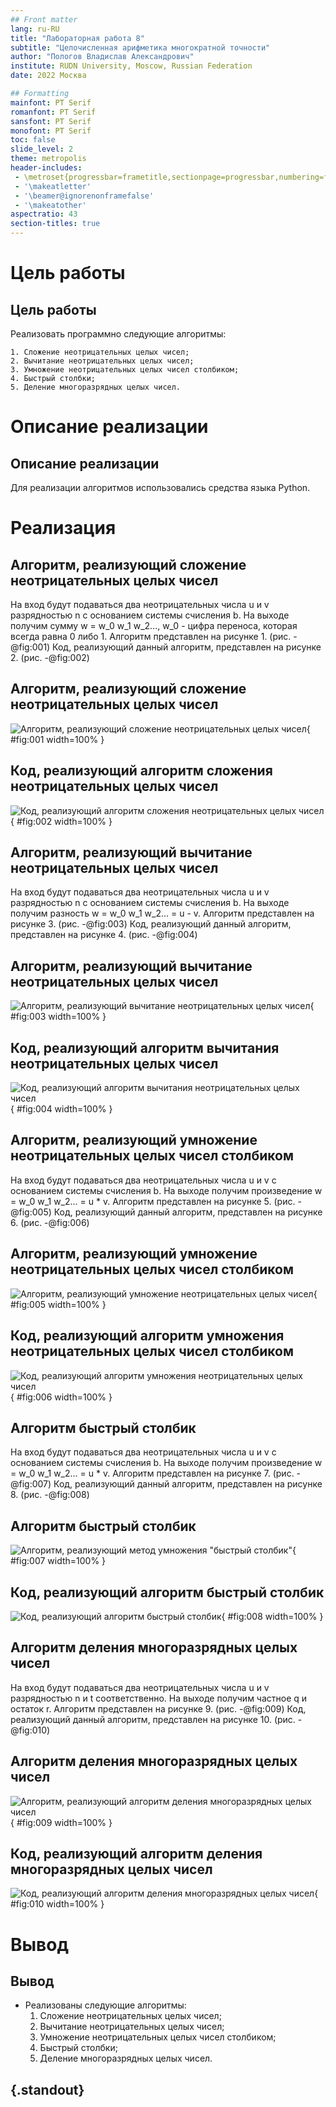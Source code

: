 ```yaml
---
## Front matter
lang: ru-RU
title: "Лабораторная работа 8"
subtitle: "Целочисленная арифметика многократной точности" 
author: "Пологов Владислав Александрович"
institute: RUDN University, Moscow, Russian Federation
date: 2022 Москва

## Formatting
mainfont: PT Serif
romanfont: PT Serif
sansfont: PT Serif
monofont: PT Serif
toc: false
slide_level: 2
theme: metropolis
header-includes: 
 - \metroset{progressbar=frametitle,sectionpage=progressbar,numbering=fraction}
 - '\makeatletter'
 - '\beamer@ignorenonframefalse'
 - '\makeatother'
aspectratio: 43
section-titles: true
---
```


# Цель работы 

## Цель работы

Реализовать программно следующие алгоритмы:

    1. Сложение неотрицательных целых чисел;
    2. Вычитание неотрицательных целых чисел;
    3. Умножение неотрицательных целых чисел столбиком;
    4. Быстрый столбки;
    5. Деление многоразрядных целых чисел.


# Описание реализации

## Описание реализации

Для реализации алгоритмов использовались средства языка Python. 

# Реализация 

## Алгоритм, реализующий сложение неотрицательных целых чисел

На вход  будут подаваться два неотрицательных числа u и v разрядностью n с основанием системы счисления b. На выходе получим сумму w = w_0 w_1 w_2..., w_0 - цифра переноса, которая всегда равна 0 либо 1. Алгоритм представлен на рисунке 1. (рис. -@fig:001)
Код, реализующий данный алгоритм, представлен на рисунке 2. (рис. -@fig:002)

## Алгоритм, реализующий сложение неотрицательных целых чисел

![Алгоритм, реализующий сложение неотрицательных целых чисел](image/image1.png){ #fig:001 width=100% }


## Код, реализующий алгоритм сложения неотрицательных целых чисел

![Код, реализующий алгоритм сложения неотрицательных целых чисел](image/image2.png){ #fig:002 width=100% }


## Алгоритм, реализующий вычитание неотрицательных целых чисел

На вход  будут подаваться два неотрицательных числа u и v разрядностью n с основанием системы счисления b. На выходе получим разность w = w_0 w_1 w_2... = u - v. Алгоритм представлен на рисунке 3. (рис. -@fig:003)
Код, реализующий данный алгоритм, представлен на рисунке 4. (рис. -@fig:004)

## Алгоритм, реализующий вычитание неотрицательных целых чисел

![Алгоритм, реализующий вычитание неотрицательных целых чисел](image/image3.png){ #fig:003 width=100% }


## Код, реализующий алгоритм вычитания неотрицательных целых чисел

![Код, реализующий алгоритм вычитания неотрицательных целых чисел](image/image4.png){ #fig:004 width=100% }


## Алгоритм, реализующий умножение неотрицательных целых чисел столбиком

На вход  будут подаваться два неотрицательных числа u и v с основанием системы счисления b. На выходе получим произведение w = w_0 w_1 w_2... = u * v. Алгоритм представлен на рисунке 5. (рис. -@fig:005)
Код, реализующий данный алгоритм, представлен на рисунке 6. (рис. -@fig:006)

## Алгоритм, реализующий умножение неотрицательных целых чисел столбиком

![Алгоритм, реализующий умножение неотрицательных целых чисел](image/image5.png){ #fig:005 width=100% }


## Код, реализующий алгоритм умножения неотрицательных целых чисел столбиком

![Код, реализующий алгоритм умножения неотрицательных целых чисел](image/image6.png){ #fig:006 width=100% }


## Алгоритм быстрый столбик

На вход  будут подаваться два неотрицательных числа u и v с основанием системы счисления b. На выходе получим произведение w = w_0 w_1 w_2... = u * v. Алгоритм представлен на рисунке 7. (рис. -@fig:007)
Код, реализующий данный алгоритм, представлен на рисунке 8. (рис. -@fig:008)

## Алгоритм быстрый столбик

![Алгоритм, реализующий метод умножения "быстрый столбик"](image/image7.png){ #fig:007 width=100% }


## Код, реализующий алгоритм быстрый столбик

![Код, реализующий алгоритм быстрый столбик](image/image8.png){ #fig:008 width=100% }


## Алгоритм деления многоразрядных целых чисел

На вход  будут подаваться два неотрицательных числа u и v разрядностью n и t соответственно. На выходе получим частное q и остаток r. Алгоритм представлен на рисунке 9. (рис. -@fig:009)
Код, реализующий данный алгоритм, представлен на рисунке 10. (рис. -@fig:010)

## Алгоритм деления многоразрядных целых чисел

![Алгоритм, реализующий алгоритм деления многоразрядных целых чисел](image/image9.png){ #fig:009 width=100% }


## Код, реализующий алгоритм деления многоразрядных целых чисел

![Код, реализующий алгоритм деления многоразрядных целых чисел](image/image10.png){ #fig:010 width=100% }


# Вывод 

## Вывод 

* Реализованы следующие алгоритмы:
    1. Сложение неотрицательных целых чисел;
    2. Вычитание неотрицательных целых чисел;
    3. Умножение неотрицательных целых чисел столбиком;
    4. Быстрый столбки;
    5. Деление многоразрядных целых чисел.

## {.standout}